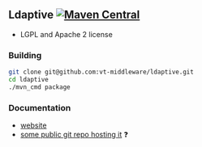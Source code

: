## Ldaptive [![Maven Central](https://maven-badges.herokuapp.com/maven-central/org.ldaptive/ldaptive/badge.svg?style=flat)](https://maven-badges.herokuapp.com/maven-central/org.ldaptive/ldaptive) 

* LGPL and Apache 2 license

### Building
```sh
git clone git@github.com:vt-middleware/ldaptive.git
cd ldaptive
./mvn_cmd package
```

### Documentation
* [website](http://www.ldaptive.org)
* [some public git repo hosting it](https://github.com/vt-middleware/ldaptive/issues/280) ❓
